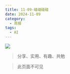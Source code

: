 ```yaml
---
title: 11-09-磕磕碰碰
date: 2024-11-09
category:
  - 周报
tags:
  - AI
---
```

![](https://img.nnxx.me/file/06fec41a7d2808196218b-a1ec39b9d1ee4f4098.png)

> 分享、实用、有趣、共勉


>此页面不可见



